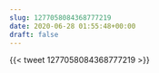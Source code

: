 ```yaml
---
slug: 1277058084368777219
date: 2020-06-28 01:55:48+00:00
draft: false
---
```


{{< tweet 1277058084368777219 >}}
